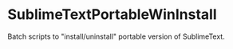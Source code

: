 # SublimeTextPortableWinInstall
Batch scripts to "install/uninstall" portable version of SublimeText.
